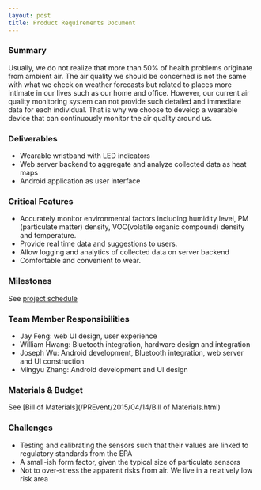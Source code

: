 ```yaml
---
layout: post
title: Product Requirements Document
---
```

### Summary
Usually, we do not realize that more than 50% of health problems originate from  ambient air.  The air quality we should be concerned is not the same with what we check on weather forecasts but related to places more intimate in our lives such as our home and office.  However, our current air quality monitoring system can not provide such detailed and immediate data for each individual. That is why we choose to develop a wearable device that can continuously monitor the air quality around us.

### Deliverables
* Wearable wristband with LED indicators
* Web server backend to aggregate and analyze collected data as heat maps
* Android application as user interface

### Critical Features
* Accurately monitor environmental factors including humidity level, PM (particulate matter) density, VOC(volatile organic compound) density and temperature.
* Provide real time data and suggestions to users.
* Allow logging and analytics of collected data on server backend
* Comfortable and convenient to wear.

### Milestones
See [project schedule](https://www.google.com/calendar/embed?src=oml584uniamsa8ihe1kano3v18%40group.calendar.google.com&ctz=America/Los_Angeles)

### Team Member Responsibilities
* Jay Feng: web UI design, user experience
* William Hwang: Bluetooth integration, hardware design and integration
* Joseph Wu: Android development, Bluetooth integration, web server and UI construction
* Mingyu Zhang: Android development and UI design

### Materials & Budget
See [Bill of Materials](/PREvent/2015/04/14/Bill of Materials.html)

### Challenges
* Testing and calibrating the sensors such that their values are linked to regulatory standards from the EPA
* A small-ish form factor, given the typical size of particulate sensors
* Not to over-stress the apparent risks from air.  We live in a relatively low risk area
